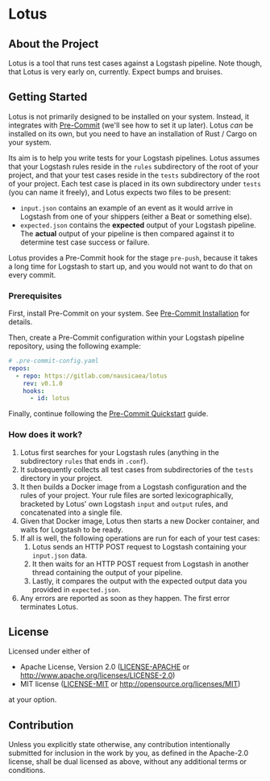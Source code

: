 # Lotus

## About the Project

Lotus is a tool that runs test cases against a Logstash pipeline. Note though,
that Lotus is very early on, currently. Expect bumps and bruises.

## Getting Started

Lotus is not primarily designed to be installed on your system. Instead, it
integrates with [Pre-Commit](https://pre-commit.com/) (we'll see how to set it
up later). Lotus _can_ be installed on its own, but you need to have an
installation of Rust / Cargo on your system.

Its aim is to help you write tests for your Logstash pipelines. Lotus assumes
that your Logstash rules reside in the `rules` subdirectory of the root of your
project, and that your test cases reside in the `tests` subdirectory of the
root of your project. Each test case is placed in its own subdirectory under
`tests` (you can name it freely), and Lotus expects two files to be present:

* `input.json` contains an example of an event as it would arrive in Logstash
  from one of your shippers (either a Beat or something else).
* `expected.json` contains the **expected** output of your Logstash pipeline.
  The **actual** output of your pipeline is then compared against it to
  determine test case success or failure.

Lotus provides a Pre-Commit hook for the stage `pre-push`, because it takes a
long time for Logstash to start up, and you would not want to do that on every
commit.

### Prerequisites

First, install Pre-Commit on your system. See [Pre-Commit
Installation](https://pre-commit.com/#install) for details.

Then, create a Pre-Commit configuration within your Logstash pipeline
repository, using the following example:

```yaml
# .pre-commit-config.yaml
repos:
  - repo: https://gitlab.com/nausicaea/lotus
    rev: v0.1.0
    hooks:
      - id: lotus
```

Finally, continue following the [Pre-Commit
Quickstart](https://pre-commit.com/#quick-start) guide.

### How does it work?

1. Lotus first searches for your Logstash rules (anything in the subdirectory
   `rules` that ends in `.conf`).
2. It subsequently collects all test cases from subdirectories of the `tests`
   directory in your project.
4. It then builds a Docker image from a Logstash configuration and the rules of
   your project. Your rule files are sorted lexicographically, bracketed by
   Lotus' own Logstash `input` and `output` rules, and concatenated into a
   single file.
5. Given that Docker image, Lotus then starts a new Docker container, and waits
   for Logstash to be ready.
6. If all is well, the following operations are run for each of your test cases:
    1. Lotus sends an HTTP POST request to Logstash containing your
       `input.json` data.
    2. It then waits for an HTTP POST request from Logstash in another thread
       containing the output of your pipeline.
    3. Lastly, it compares the output with the expected output data you
       provided in `expected.json`.
7. Any errors are reported as soon as they happen. The first error terminates
   Lotus.

## License

Licensed under either of

 * Apache License, Version 2.0
   ([LICENSE-APACHE](LICENSE-APACHE) or http://www.apache.org/licenses/LICENSE-2.0)
 * MIT license
   ([LICENSE-MIT](LICENSE-MIT) or http://opensource.org/licenses/MIT)

at your option.

## Contribution

Unless you explicitly state otherwise, any contribution intentionally submitted
for inclusion in the work by you, as defined in the Apache-2.0 license, shall be
dual licensed as above, without any additional terms or conditions.
